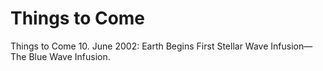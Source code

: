# Things to Come

Things to Come
10. June 2002: Earth Begins First Stellar Wave Infusion—The Blue Wave
Infusion.